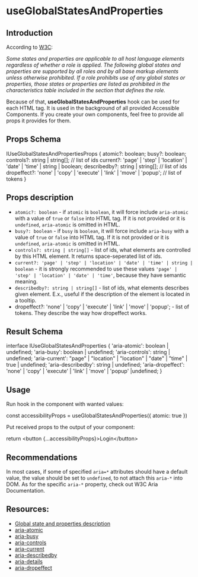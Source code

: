# useGlobalStatesAndProperties

## Introduction

According to [W3C](https://www.w3.org/TR/wai-aria-1.2/#global_states):

_Some states and properties are applicable to all host language elements regardless of whether a role is applied. The
following global states and properties are supported by all roles and by all base markup elements unless otherwise
prohibited. If a role prohibits use of any global states or properties, those states or properties are listed as
prohibited in the characteristics table included in the section that defines the role._

Because of that, **useGlobalStatesAndProperties** hook can be used for each HTML tag. It is used in the background of
all provided Accessible Components. If you create your own components, feel free to provide all props it provides for
them.

## Props Schema

<code-block>
IUseGlobalStatesAndPropertiesProps {
  atomic?: boolean;
  busy?: boolean;
  controls?: string | string[]; // list of ids
  current?: 'page' | 'step' | 'location' | 'date' | 'time' | string | boolean;
  describedby?: string | string[]; // list of ids
  dropeffect?: 'none' | 'copy' | 'execute' | 'link' | 'move' | 'popup'; // list of tokens
}
</code-block>

## Props description

- `atomic?: boolean` - if `atomic` is `boolean`, it will force include `aria-atomic` with a value of `true` or `false`
  into HTML tag. If it is not provided or it is `undefined`, `aria-atomic` is omitted in HTML.
- `busy?: boolean` - if `busy` is `boolean`, it will force include `aria-busy` with a value of `true` or `false`
  into HTML tag. If it is not provided or it is `undefined`, `aria-atomic` is omitted in HTML.
- `controls?: string | string[]` - list of ids, what elements are controlled by this HTML element. It returns
  space-seperated list of ids.
- `current?: 'page' | 'step' | 'location' | 'date' | 'time' | string | boolean` - it is strongly recommended to use
  these values `'page' | 'step' | 'location' | 'date' | 'time'`, because they have semantic meaning.
- `describedby?: string | string[]` - list of ids, what elements describes given element. E.x., useful if the
  description of the element is located in a tooltip.
- dropeffect?: 'none' | 'copy' | 'execute' | 'link' | 'move' | 'popup'; - list of tokens. They describe the way how
  dropeffect works.

## Result Schema

<code-block>
interface IUseGlobalStatesAndProperties {
  'aria-atomic': boolean | undefined;
  'aria-busy': boolean | undefined;
  'aria-controls': string | undefined;
  'aria-current': "page" | "location" | "location" | "date" | "time" | true | undefined;
  'aria-describedby': string | undefined;
  'aria-dropeffect': 'none' | 'copy' | 'execute' | 'link' | 'move' | 'popup' |undefined;
}
</code-block>

## Usage

Run hook in the component with wanted values:

<code-block>
const accessibilityProps = useGlobalStatesAndProperties({
    atomic: true
})
</code-block>

Put received props to the output of your component:

<code-block>
return &lt;button {...accessibilityProps}&gt;Login&lt;/button&gt;
</code-block>

## Recommendations

In most cases, if some of specified `aria=*` attributes should have a default value, the value should be set to
`undefined`, to not attach this `aria-*` into DOM. As for the specific `aria-*` property, check out W3C Aria
Documentation.

## Resources:

- [Global state and properties description](https://www.w3.org/TR/wai-aria-1.2/#global_states)
- [aria-atomic](https://www.w3.org/TR/wai-aria-1.2/#aria-atomic)
- [aria-busy](https://www.w3.org/TR/wai-aria-1.2/#aria-busy)
- [aria-controls](https://www.w3.org/TR/wai-aria-1.2/#aria-controls)
- [aria-current](https://www.w3.org/TR/wai-aria-1.2/#aria-current)
- [aria-describedby](https://www.w3.org/TR/wai-aria-1.2/#aria-controls)
- [aria-details](https://www.w3.org/TR/wai-aria-1.2/#aria-details)
- [aria-dropeffect](https://www.w3.org/TR/wai-aria-1.2/#aria-dropeffect)
